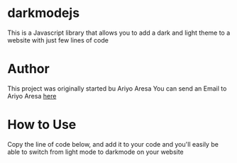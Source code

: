 # darkmodejs
This is a Javascript library that allows you to add a dark and light theme to a website with just few lines of code

# Author
This project was originally started bu Ariyo Aresa
You can send an Email to Ariyo Aresa <a href="mailto:ariyoaresa89@gmail.com">here</a>

# How to Use
Copy the line of code below, and add it to your code and you'll easily be able to switch from light mode to darkmode on your website
